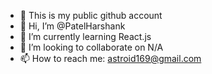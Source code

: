 - 🙂 This is my public github account
- 👋 Hi, I’m @PatelHarshank
- 🌱 I’m currently learning React.js
- 💞️ I’m looking to collaborate on N/A
- 📫 How to reach me: astroid169@gmail.com
